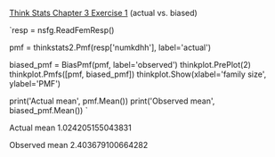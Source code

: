 [Think Stats Chapter 3 Exercise 1](http://greenteapress.com/thinkstats2/html/thinkstats2004.html#toc31) (actual vs. biased)

`resp = nsfg.ReadFemResp()

pmf = thinkstats2.Pmf(resp['numkdhh'], label='actual')

biased_pmf = BiasPmf(pmf, label='observed')
thinkplot.PrePlot(2)
thinkplot.Pmfs([pmf, biased_pmf])
thinkplot.Show(xlabel='family size', ylabel='PMF')

print('Actual mean', pmf.Mean())
print('Observed mean', biased_pmf.Mean())
`

Actual mean 1.024205155043831

Observed mean 2.403679100664282
